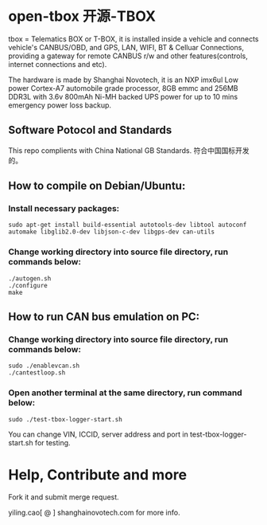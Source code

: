 # open-tbox 开源-TBOX
tbox = Telematics BOX or T-BOX, it is installed inside a vehicle and connects vehicle's CANBUS/OBD, and GPS, LAN, WIFI, BT & Celluar Connections, providing a gateway for remote CANBUS r/w and other features(controls, internet connections and etc).

The hardware is made by Shanghai Novotech, it is an NXP imx6ul Low power Cortex-A7 automobile grade processor, 8GB emmc and 256MB DDR3L with 3.6v 800mAh Ni-MH backed UPS power for up to 10 mins emergency power loss backup. 

## Software Potocol and Standards
This repo complients with China National GB Standards. 符合中国国标开发的。


## How to compile on Debian/Ubuntu:

### Install necessary packages:

```
sudo apt-get install build-essential autotools-dev libtool autoconf automake libglib2.0-dev libjson-c-dev libgps-dev can-utils
```
### Change working directory into source file directory, run commands below:

```
./autogen.sh
./configure
make
```

## How to run CAN bus emulation on PC:

### Change working directory into source file directory, run commands below:

```
sudo ./enablevcan.sh
./cantestloop.sh
```

### Open another terminal at the same directory, run command below:

```
sudo ./test-tbox-logger-start.sh
```

You can change VIN, ICCID, server address and port in test-tbox-logger-start.sh for testing.


# Help, Contribute and more
Fork it and submit merge request.

yiling.cao[ @ ] shanghainovotech.com for more info.
